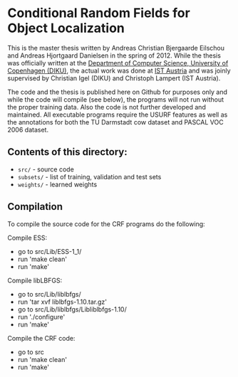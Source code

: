 # Conditional Random Fields for Object Localization
This is the master thesis written by Andreas Christian Bjergaarde Eilschou and Andreas Hjortgaard Danielsen in the spring of 2012. While the thesis was officially written at the [Department of Computer Science, University of Copenhagen (DIKU)](http://diku.dk/), the actual work was done at [IST Austria](https://ist.ac.at/) and was joinly supervised by Christian Igel (DIKU) and Christoph Lampert (IST Austria).

The code and the thesis is published here on Github for  purposes only and while the code will compile (see below), the programs will not run without the proper training data. Also the code is not further developed and maintained. All executable programs require the USURF features as well as the annotations for both the TU Darmstadt cow dataset and PASCAL VOC 2006 dataset.


## Contents of this directory:
- `src/`        - source code
- `subsets/`    - list of training, validation and test sets
- `weights/`    - learned weights


## Compilation
To compile the source code for the CRF programs do the following:

Compile ESS:
- go to src/Lib/ESS-1_1/
- run 'make clean'
- run 'make'

Compile libLBFGS:
- go to src/Lib/liblbfgs/
- run 'tar xvf liblbfgs-1.10.tar.gz'
- go to src/Lib/liblbfgs/Libliblbfgs-1.10/
- run './configure'
- run 'make'

Compile the CRF code:
- go to src
- run 'make clean'
- run 'make'
